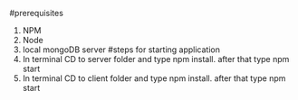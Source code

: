 #prerequisites
1. NPM
2. Node
3. local mongoDB server
#steps for starting application
1. In terminal CD to server folder and type npm install. after that type npm start
2. In terminal CD to client folder and type npm install. after that type npm start
